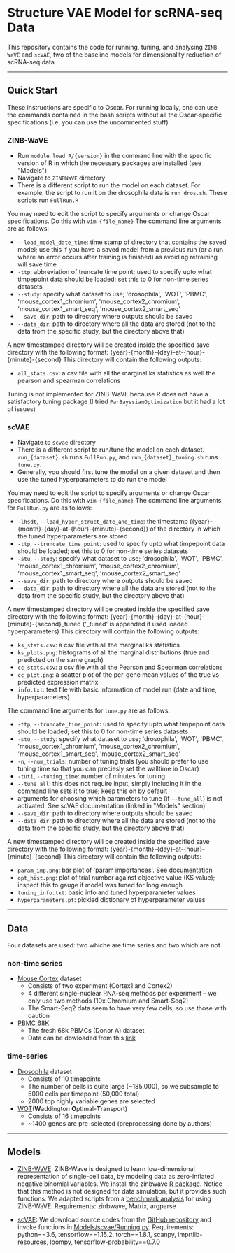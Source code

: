 # Structure VAE Model for scRNA-seq Data

This repository contains the code for running, tuning, and analysing `ZINB-WaVE` and `scVAE`, two of the baseline models for dimensionality reduction of scRNA-seq data

------------  

## Quick Start

These instructions are specific to Oscar. For running locally, one can use the commands contained in the bash scripts without all the Oscar-specific specifications (i.e, you can use the uncommented stuff).

### ZINB-WaVE
* Run `module load R/{version}` in the command line with the specific version of R in which the necessary packages are installed (see "Models")
* Navigate to `ZINBWaVE` directory
* There is a different script to run the model on each dataset. For example, the script to run it on the drosophila data is `run_dros.sh`. These scripts run `FullRun.R`

You may need to edit the script to specify arguments or change Oscar specifications. Do this with `vim {file_name}`
The command line arguments are as follows:
* `--load_model_date_time`: time stamp of directory that contains the saved model; use this if you have a saved model from a previous run (or a run where an error occurs after training is finished) as avoiding retraining will save time
* `-ttp`: abbreviation of truncate time point; used to specify upto what timpepoint data should be loaded; set this to 0 for non-time series datasets
* `--study`: specify what dataset to use; 'drosophila', 'WOT', 'PBMC', 'mouse_cortex1_chromium', 'mouse_cortex2_chromium', 'mouse_cortex1_smart_seq', 'mouse_cortex2_smart_seq'
* `--save_dir`: path to directory where outputs should be saved
* `--data_dir`: path to directory where all the data are stored (not to the data from the specific study, but the directory above that)

A new timestamped directory will be created inside the specified save directory with the following format: {year}-{month}-{day}-at-{hour}-{minute}-{second}
This directory will contain the following outputs:
* `all_stats.csv`: a csv file with all the marginal ks statistics as well the pearson and spearman correlations

Tuning is not implemented for ZINB-WaVE because R does not have a satisfactory tuning package (I tried `ParBayesianOptimization` but it had a lot of issues)

### scVAE
* Navigate to `scvae` directory
* There is a different script to run/tune the model on each dataset. `run_{dataset}.sh` runs `FullRun.py`, and `run_{dataset}_tuning.sh` runs `tune.py`.
* Generally, you should first tune the model on a given dataset and then use the tuned hyperparameters to do run the model

You may need to edit the script to specify arguments or change Oscar specifications. Do this with `vim {file_name}`
The command line arguments for `FullRun.py` are as follows:
* `-lhsdt`, `--load_hyper_struct_date_and_time`: the timestamp ({year}-{month}-{day}-at-{hour}-{minute}-{second}) of the directory in which the tuned hyperparameters are stored
* `-ttp`, `--truncate_time_point`: used to specify upto what timpepoint data should be loaded; set this to 0 for non-time series datasets
* `-stu`, `--study`: specify what dataset to use; 'drosophila', 'WOT', 'PBMC', 'mouse_cortex1_chromium', 'mouse_cortex2_chromium', 'mouse_cortex1_smart_seq', 'mouse_cortex2_smart_seq'
* `--save_dir`: path to directory where outputs should be saved
* `--data_dir`: path to directory where all the data are stored (not to the data from the specific study, but the directory above that)

A new timestamped directory will be created inside the specified save directory with the following format: {year}-{month}-{day}-at-{hour}-{minute}-{second}_tuned ('_tuned' is appended if used loaded hyperparameters)
This directory will contain the following outputs:
* `ks_stats.csv`: a csv file with all the marginal ks statistics
* `ks_plots.png`: histograms of all the marginal distributions (true and predicted on the same graph)
* `cc_stats.csv`: a csv file with all the Pearson and Spearman correlations
* `cc_plot.png`: a scatter plot of the per-gene mean values of the true vs predicted expression matrix
* `info.txt`: text file with basic information of model run (date and time, hyperparameters)

The command line arguments for `tune.py` are as follows:
* `-ttp`, `--truncate_time_point`: used to specify upto what timpepoint data should be loaded; set this to 0 for non-time series datasets
* `-stu`, `--study`: specify what dataset to use; 'drosophila', 'WOT', 'PBMC', 'mouse_cortex1_chromium', 'mouse_cortex2_chromium', 'mouse_cortex1_smart_seq', 'mouse_cortex2_smart_seq'
* `-n`, `--num_trials`: number of tuning trials (you should prefer to use tuning time so that you can preciesly set the walltime in Oscar)
* `-tuti`, `--tuning_time`: number of minutes for tuning
* `--tune_all`: this does not require input, simply including it in the command line sets it to true; keep this on by default
* arguments for choosing which parameters to tune (if `--tune_all`) is not activated. See scVAE documentation (linked in "Models" section)
* `--save_dir`: path to directory where outputs should be saved
* `--data_dir`: path to directory where all the data are stored (not to the data from the specific study, but the directory above that)

A new timestamped directory will be created inside the specified save directory with the following format: {year}-{month}-{day}-at-{hour}-{minute}-{second}
This directory will contain the following outputs:
* `param_imp.png`: bar plot of 'param importances'. See [documentation](https://optuna.readthedocs.io/en/stable/reference/visualization/generated/optuna.visualization.plot_param_importances.html)
* `opt_hist.png`: plot of trial number against objective value (KS value); inspect this to gauge if model was tuned for long enough 
* `tuning_info.txt`: basic info and tuned hyperparameter values
* `hyperparameters.pt`: pickled dictionary of hyperparameter values

-----------

## Data
Four datasets are used: two whiche are time series and two which are not

### non-time series  
* [Mouse Cortex](https://singlecell.broadinstitute.org/single_cell/study/SCP425/single-cell-comparison-cortex-data) dataset
    * Consists of two experiment (Cortex1 and Cortex2)
    * 4 different single-nuclear RNA-seq methods per experiment – we only use two methods (10x Chromium and Smart-Seq2)
    * The Smart-Seq2 data seem to have very few cells, so use those with caution
* [PBMC 68K](https://www.10xgenomics.com/resources/datasets):  
    * The fresh 68k PBMCs (Donor A) dataset 
    * Data can be dowloaded from this [link](http://cf.10xgenomics.com/samples/cell-exp/1.1.0/fresh_68k_pbmc_donor_a/fresh_68k_pbmc_donor_a_filtered_gene_bc_matrices.tar.gz)

### time-series
* [Drosophila](https://www.science.org/doi/10.1126/science.abn5800?url_ver=Z39.88-2003&rfr_id=ori:rid:crossref.org&rfr_dat=cr_pub%20%200pubmed) dataset
    * Consists of 10 timepoints 
    * The number of cells is quite large (~185,000), so we subsample to 5000 cells per timepoint (50,000 total)
    * 2000 top highly variable genes are selected
* [WOT](https://doi.org/10.1016/j.cell.2019.01.006)(**W**addington **O**ptimal-**T**ransport)
    * Consists of 16 timepoints
    * ~1400 genes are pre-selected (preprocessing done by authors)

------------

## Models

* [ZINB-WaVE](https://www.nature.com/articles/s41467-017-02554-5): ZINB-Wave is designed to learn low-dimensional 
representation of single-cell data, by modeling data as zero-inflated negative binomial variables. 
We install the zinbwave [R package](https://github.com/drisso/zinbwave). Notice that this method is not designed for data 
simulation, but it provides such functions. We adapted scripts from a 
[benchmark analysis](https://github.com/HelenaLC/simulation-comparison/tree/master/code) for using ZINB-WaVE.
Requirements: zinbwave, Matrix, argparse

* [scVAE](https://academic.oup.com/bioinformatics/article/36/16/4415/5838187): We download source codes from the 
[GitHub repository](https://github.com/scvae/scvae) and invoke functions in [Models/scvae/Running.py](Models/scvae/Running.py).
Requirements: python==3.6, tensorflow==1.15.2, torch==1.8.1, scanpy, imprtlib-resources, loompy, tensorflow-probability==0.7.0
